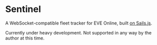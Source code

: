 # Sentinel

A WebSocket-compatible fleet tracker for EVE Online, built [on Sails.js](https://sailsjs.com/).

Currently under heavy development. Not supported in any way by the author at this time.
